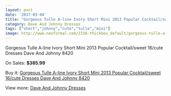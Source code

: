 ```yaml
---
layout: post
date: '2017-03-04'
title: "Gorgeous Tulle A-line Ivory Short Mini 2013 Popular Cocktail/sweet 16/cute Dresses Dave And Johnny 8420"
category: Dave And Johnny Dresses
tags: ["short","johnny","cute","tulle","mini"]
image: http://www.neoformal.com/2158-thickbox_default/gorgeous-tulle-a-line-ivory-short-mini-2013-popular-cocktail-sweet-16-cute-dresses-dave-and-johnny-8420.jpg
---
```

Gorgeous Tulle A-line Ivory Short Mini 2013 Popular Cocktail/sweet 16/cute Dresses Dave And Johnny 8420

On Sales: **$385.99**
<a href="https://www.neoformal.com/en/dave-and-johnny-dresses/796-gorgeous-tulle-a-line-ivory-short-mini-2013-popular-cocktail-sweet-16-cute-dresses-dave-and-johnny-8420.html"><amp-img layout="responsive" width="600" height="600" src="//www.neoformal.com/2158-thickbox_default/gorgeous-tulle-a-line-ivory-short-mini-2013-popular-cocktail-sweet-16-cute-dresses-dave-and-johnny-8420.jpg" alt="Gorgeous Tulle A-line Ivory Short Mini 2013 Popular Cocktail/sweet 16/cute Dresses Dave And Johnny 8420 0" /></a>
<a href="https://www.neoformal.com/en/dave-and-johnny-dresses/796-gorgeous-tulle-a-line-ivory-short-mini-2013-popular-cocktail-sweet-16-cute-dresses-dave-and-johnny-8420.html"><amp-img layout="responsive" width="600" height="600" src="//www.neoformal.com/2159-thickbox_default/gorgeous-tulle-a-line-ivory-short-mini-2013-popular-cocktail-sweet-16-cute-dresses-dave-and-johnny-8420.jpg" alt="Gorgeous Tulle A-line Ivory Short Mini 2013 Popular Cocktail/sweet 16/cute Dresses Dave And Johnny 8420 1" /></a>
<a href="https://www.neoformal.com/en/dave-and-johnny-dresses/796-gorgeous-tulle-a-line-ivory-short-mini-2013-popular-cocktail-sweet-16-cute-dresses-dave-and-johnny-8420.html"><amp-img layout="responsive" width="600" height="600" src="//www.neoformal.com/2160-thickbox_default/gorgeous-tulle-a-line-ivory-short-mini-2013-popular-cocktail-sweet-16-cute-dresses-dave-and-johnny-8420.jpg" alt="Gorgeous Tulle A-line Ivory Short Mini 2013 Popular Cocktail/sweet 16/cute Dresses Dave And Johnny 8420 2" /></a>

Buy it: [Gorgeous Tulle A-line Ivory Short Mini 2013 Popular Cocktail/sweet 16/cute Dresses Dave And Johnny 8420](https://www.neoformal.com/en/dave-and-johnny-dresses/796-gorgeous-tulle-a-line-ivory-short-mini-2013-popular-cocktail-sweet-16-cute-dresses-dave-and-johnny-8420.html "Gorgeous Tulle A-line Ivory Short Mini 2013 Popular Cocktail/sweet 16/cute Dresses Dave And Johnny 8420")

View more: [Dave And Johnny Dresses](https://www.neoformal.com/en/9-dave-and-johnny-dresses "Dave And Johnny Dresses")